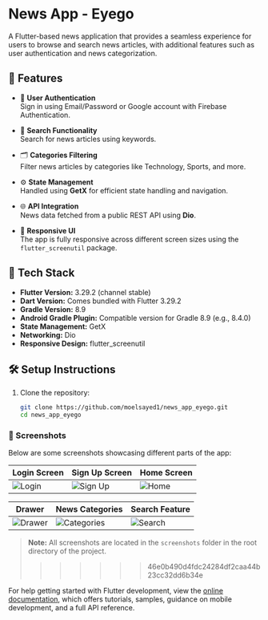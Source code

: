 # News App - Eyego

A Flutter-based news application that provides a seamless experience for users to browse and search news articles, with additional features such as user authentication and news categorization.

## 🚀 Features

- 🔐 **User Authentication**  
  Sign in using Email/Password or Google account with Firebase Authentication.

- 🔎 **Search Functionality**  
  Search for news articles using keywords.

- 🗂️ **Categories Filtering**  
  Filter news articles by categories like Technology, Sports, and more.

- ⚙️ **State Management**  
  Handled using **GetX** for efficient state handling and navigation.

- 🌐 **API Integration**  
  News data fetched from a public REST API using **Dio**.

- 📱 **Responsive UI**  
  The app is fully responsive across different screen sizes using the `flutter_screenutil` package.

## 🧰 Tech Stack

- **Flutter Version:** 3.29.2 (channel stable)  
- **Dart Version:** Comes bundled with Flutter 3.29.2  
- **Gradle Version:** 8.9  
- **Android Gradle Plugin:** Compatible version for Gradle 8.9 (e.g., 8.4.0)  
- **State Management:** GetX  
- **Networking:** Dio  
- **Responsive Design:** flutter_screenutil

## 🛠️ Setup Instructions

1. Clone the repository:
   ```bash
   git clone https://github.com/moelsayed1/news_app_eyego.git
   cd news_app_eyego

### 📱 Screenshots

Below are some screenshots showcasing different parts of the app:

| Login Screen | Sign Up Screen | Home Screen |
|--------------|----------------|--------------|
| ![Login](screenshots/login_screen.png) | ![Sign Up](screenshots/sign_up_screen.png) | ![Home](screenshots/home_screen.png) |

| Drawer | News Categories | Search Feature |
|--------|------------------|----------------|
| ![Drawer](screenshots/drawer_screen.png) | ![Categories](screenshots/news_category_screen.png) | ![Search](screenshots/search_screen.png) |

> **Note:** All screenshots are located in the `screenshots` folder in the root directory of the project.
>>>>>>> 46e0b490d4fdc24284df2caa44b23cc32dd6b34e

For help getting started with Flutter development, view the
[online documentation](https://docs.flutter.dev/), which offers tutorials,
samples, guidance on mobile development, and a full API reference.
